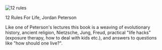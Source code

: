<img src="../../public/images/book_covers/12rules.jpg" id="cover" alt="12 rules"/>
<p id="title">12 Rules For Life, Jordan Peterson</p>

Like one of Peterson's lectures this book is a weaving of evolutionary history, ancient religion, Nietzsche, Jung, Freud, practical "life hacks" (exposure therapy, how to deal with kids etc.), and answers to questions like "how should one live?".
